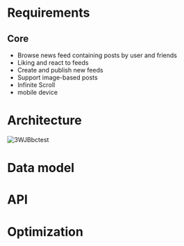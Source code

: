 # Requirements
## Core
- Browse news feed containing posts by user and friends
- Liking and react to feeds
- Create and publish new feeds
- Support image-based posts 
- Infinite Scroll
- mobile device
# Architecture
![3WJBbctest](https://cdn.jsdelivr.net/gh/h3x311/upic@main/LC3/2024/3WJBbctest.png)

# Data model


# API 

# Optimization